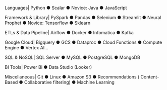 Languages| Python ● Scalar ● Novice: Java ● JavaScript

Framework & Library| PySpark ● Pandas ● Selenium ● Streamlit ● Neural Prophet ● Novice: Tensorflow ● Sklearn

ETLs & Data Pipeline| Airflow ● Docker ● Infomatica ● Kafka

Google Cloud| Bigquery ● GCS ● Dataproc ● Cloud Functions ● Compute Engine ● Vertex AI...

SQL & NoSQL| SQL Server ● MySQL ● PostgreSQL ● MongoDB

BI Tools| Power Bi ● Data Studio (Looker)

Miscellaneous| Git ● Linux ● Amazon S3 ● Recommendations ( Content-Based ● Collaborative filtering) ● Machine Learning
